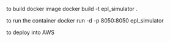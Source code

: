 to build docker image
docker build -t epl_simulator .

to run the container
docker run -d -p 8050:8050 epl_simulator

to deploy into AWS
